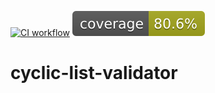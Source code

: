 [![CI workflow](https://github.com/areda007/cyclic-list-validator/actions/workflows/ci.yml/badge.svg)](https://github.com/areda007/cyclic-list-validator/actions/workflows/ci.yml) [![Coverage](.github/badges/jacoco.svg)](https://github.com/areda007/cyclic-list-validator/actions/workflows/ci.yml)

# cyclic-list-validator




